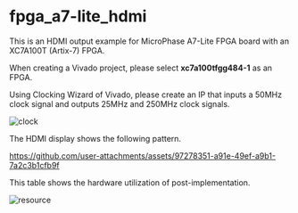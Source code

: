 # fpga_a7-lite_hdmi

This is an HDMI output example for MicroPhase A7-Lite FPGA board with an XC7A100T (Artix-7) FPGA.

When creating a Vivado project, please select **xc7a100tfgg484-1** as an FPGA.

Using Clocking Wizard of Vivado, please create an IP that inputs a 50MHz clock signal and outputs 25MHz and 250MHz clock signals.

![clock](https://github.com/user-attachments/assets/1858ca75-f1cc-4d95-a771-6891c947630f)

The HDMI display shows the following pattern.

https://github.com/user-attachments/assets/97278351-a91e-49ef-a9b1-7a2c3b1cfb9f

This table shows the hardware utilization of post-implementation. 

![resource](https://github.com/user-attachments/assets/6d40fc8c-a137-4d6c-b6df-e44bf661860f)
